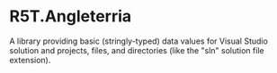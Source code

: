 # R5T.Angleterria
A library providing basic (stringly-typed) data values for Visual Studio solution and projects, files, and directories (like the "sln" solution file extension).
